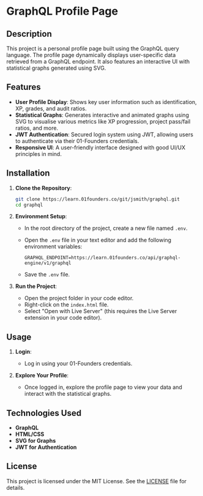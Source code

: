 
# GraphQL Profile Page

## Description

This project is a personal profile page built using the GraphQL query language. The profile page dynamically displays user-specific data retrieved from a GraphQL endpoint. It also features an interactive UI with statistical graphs generated using SVG.

## Features

- **User Profile Display**: Shows key user information such as identification, XP, grades, and audit ratios.
- **Statistical Graphs**: Generates interactive and animated graphs using SVG to visualise various metrics like XP progression, project pass/fail ratios, and more.
- **JWT Authentication**: Secured login system using JWT, allowing users to authenticate via their 01-Founders credentials.
- **Responsive UI**: A user-friendly interface designed with good UI/UX principles in mind.

## Installation

1. **Clone the Repository**:
   ```bash
   git clone https://learn.01founders.co/git/jsmith/graphql.git
   cd graphql
   ```

2. **Environment Setup**:
   - In the root directory of the project, create a new file named `.env`.
   - Open the `.env` file in your text editor and add the following environment variables:

     ```env
     GRAPHQL_ENDPOINT=https://learn.01founders.co/api/graphql-engine/v1/graphql
     ```

   - Save the `.env` file.

3. **Run the Project**:
   - Open the project folder in your code editor.
   - Right-click on the `index.html` file.
   - Select "Open with Live Server" (this requires the Live Server extension in your code editor).

## Usage

1. **Login**:
   - Log in using your 01-Founders credentials.

2. **Explore Your Profile**:
   - Once logged in, explore the profile page to view your data and interact with the statistical graphs.

## Technologies Used

- **GraphQL**
- **HTML/CSS**
- **SVG for Graphs**
- **JWT for Authentication**

## License

This project is licensed under the MIT License. See the [LICENSE](LICENSE) file for details.
